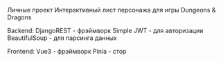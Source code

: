 Личные проект 
Интерактивный лист персонажа для игры Dungeons & Dragons

Backend:
DjangoREST - фрэймворк
Simple JWT - для авторизации
BeautifulSoup - для парсинга данных

Frontend:
Vue3 - фрэймворк
Pinia - стор
